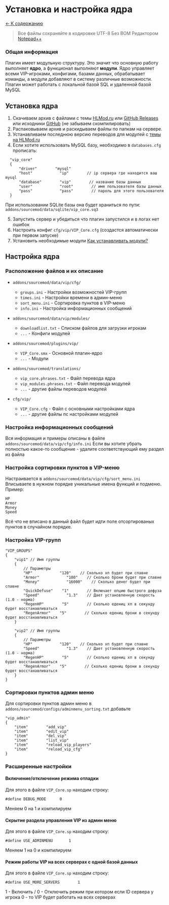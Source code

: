 # Установка и настройка ядра

[<- К содержанию](../index.md)

> Все файлы сохраняйте в кодировке UTF-8 Без BOM Редактором [Notepad++](https://notepad-plus-plus.org/download/)

### Общая информация
Плагин имеет модульную структуру. Это значит что основную работу выполняет **ядро**, а функционал выполняют **модули**.
Ядро управляет всеми VIP-игроками, конфигами, базами данных, обрабатывает команды, а модули добавляют в систему различные возможности.
Плагин может работать с локальной базой SQL и удаленной базой MySQL


## Установка ядра

1. Скачиваем архив с файлами с темы [HLMod.ru](https://hlmod.ru/resources/vip-core.245/) или [GitHub Releases](https://github.com/R1KO/VIP-Core/releases) или исходники [GitHub](https://github.com/R1KO/VIP-Core/) (не забываем скомпилировать)
2. Распаковываем архив и раскидываем файлы по папкам на сервере.
3. Устанавливаем последнюю версию переводов для модулей с [темы на HLMod.ru](https://hlmod.ru/resources/vip-translations-vip-module.938/)
4. Если хотите использовать MySQL базу, необходимо в `databases.cfg` прописать:
```
  "vip_core"
  {
      "driver"        "mysql"
      "host"            "ip"        // ip сервера где находится ваш mysql
      "database"        "vip"        // название базы данных
      "user"            "root"        // имя пользователя базы данных
      "pass"            "pass"        // пароль для этого пользователя
  }
  ```
При использовании SQLite базы она будет храниться по пути: `addons/sourcemod/data/sqlite/vip_core.sq3`

5. Запустить сервер и убедиться что плагин запустился и в логах нет ошибок
6. Настроить конфиг `cfg/vip/VIP_Core.cfg` (создастся автоматически при первом запуске)
7. Установить необходимые модули [Как устанавливать модули?](ru/Install-Modules.md)


## Настройка ядра

### Расположение файлов и их описание

- `addons/sourcemod/data/vip/cfg/`
    - `groups.ini` - Настройки возможностей VIP-групп
    - `times.ini` - Настройки времени в админ-меню
    - `sort_menu.ini` - Сортировка пунктов в VIP-меню
    - `info.ini` - Настройка информационных сообщений

- `addons/sourcemod/data/vip/modules/`
    - `downloadlist.txt` - Списком файлов для загрузки игрокам
    - `...` - Конфиги модулей

- `addons/sourcemod/plugins/vip/`
    - `VIP_Core.smx` - Основной плагин-ядро
    - `...` - Модули

- `addons/sourcemod/translations/`
    - `vip_core.phrases.txt` - Файл перевода ядра
    - `vip_modules.phrases.txt` - Файл перевода модулей
    - `...` - другие файлы переводов модулей

- `cfg/vip/`
    - `VIP_Core.cfg` - Файл с основными настройками ядра
    - `...` - другие файлы пс настройками модулей


### Настройка информационных сообщений

Вся информация и примеры описаны в файле `addons/sourcemod/data/vip/cfg/info.ini`
Если вы хотите убрать полностью какое-то сообщение - удалите соответствующий ему раздел из файла

### Настройка сортировки пунктов в VIP-меню
Настраивается в `addons/sourcemod/data/vip/cfg/sort_menu.ini`
Вписываете в нужном порядке уникальные имена функций и подменю.
Пример:
```
HP
Armor
Money
Speed
```
Всё что не вписано в данный файл будет идти поле отсортированых пунктов в случайном порядке.

### Настройка VIP-групп

```
"VIP_GROUPS"
{
    "vip1" // Имя группы
    {
        // Параметры
        "HP"            "120"    // Сколько хп будет при спавне
        "Armor"            "100"    // Сколько брони будет при спавне
        "Money"            "16000"    // Сколько денег будет при спавне
        "QuickDefuse"    "1"        // Включает опцию быстрого дефуза
        "Speed"            "1.3"    // Дает установленную скорость (1.0 - норма)
        "RegenHP"        "5"        // Сколько едениц хп в секунду будет восстанавливаться
        "RegenArmor"    "5"        // Сколько едениц брони в секунду будет восстанавливаться
    }

    "vip2" // Имя группы
    {
        // Параметры
        "HP"            "120"    // Сколько хп будет при спавне
        "Speed"            "1.3"    // Дает установленную скорость (1.0 - норма)
        "RegenHP"        "5"        // Сколько едениц хп в секунду будет восстанавливаться
        "RegenArmor"    "5"        // Сколько едениц брони в секунду будет восстанавливаться
    }
}
```

### Сортировки пунктов админ меню

Для сортировки пунктов админ меню в `addons/sourcemod/configs/adminmenu_sorting.txt` добавьте

```
"vip_admin"
{
    "item"        "add_vip"
    "item"        "edit_vip"
    "item"        "del_vip"
    "item"        "list_vip"
    "item"        "reload_vip_players"
    "item"        "reload_vip_cfg"
}
```

### Расширенные настройки

#### Включение/отключение режима отладки
Для этого в файле `VIP_Core.sp` находим строку:
```
#define DEBUG_MODE 		0
```
Меняем 0 на 1 и компилируем

#### Скрытие раздела управления VIP из админ меню
Для этого в файле `VIP_Core.sp` находим строку:
```
#define USE_ADMINMENU 		1
```
Меняем 1 на 0 и компилируем


#### Режим работы VIP на всех серверах с одной базой данных
Для этого в файле `VIP_Core.sp` находим строку:
```
#define USE_MORE_SERVERS 		1
```
1 - Включить / 0 - Отключить режим при котором если ID сервера у игрока 0 - то VIP будет работать на всех серверах

